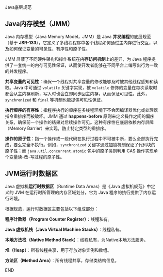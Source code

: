 Java底层规范





## Java内存模型（JMM）

Java 内存模型（Java Memory Model，JMM）是 Java **并发编程**的底层规范（基于 **JSR-133**），它定义了多线程程序中各个线程如何通过主内存进行交互，以及如何保证变量的可见性、有序性和原子性。

JMM 屏蔽了不同硬件架构和操作系统在**内存访问机制**上的差异，为 Java 程序提供了一套统一的内存可见性保证，从而使开发者能够在不同平台上编写出行为一致的并发程序。

**共享变量的可见性**：确保一个线程对共享变量的修改能够及时被其他线程感知和读取。Java 中可通过 `volatile` 关键字实现，被 `volatile` 修饰的变量在每次读取时都会从主内存刷新，写入时也会立即同步回主内存，从而保证可见性。此外，`synchronized` 和 `final` 等机制也能提供可见性保证。

**执行顺序的有序性**：指程序执行的顺序在多线程环境下不会因编译器优化或处理器指令重排序而被破坏。JMM 通过 **happens-before** 原则来定义操作之间的偏序关系，确保前一个操作的结果对后续操作可见。这种有序性在底层依赖内存屏障（Memory Barrier）来实现，防止特定类型的重排序。

**操作的原子性**：指一个操作或一段代码在执行过程中不可被中断，要么全部执行完成，要么完全不执行。例如，`synchronized` 关键字通过加锁机制保证了代码块的原子性；而 `java.util.concurrent.atomic` 包中的原子类则利用 CAS 操作实现单个变量读-改-写过程的原子性。





## JVM运行时数据区

Java 虚拟机**运行时数据区**（Runtime Data Areas）是《Java 虚拟机规范》中定义的 JVM 在运行时所管理的内存区域划分，它为 Java 程序的执行提供了内存运行环境。

根据规范，运行时数据区主要包括以下组成部分：

**程序计数器（Program Counter Register）**：线程私有。

**Java 虚拟机栈（Java Virtual Machine Stacks）**：线程私有。

**本地方法栈（Native Method Stack）**：线程私有，为Native本地方法服务。

**堆（Heap）**：所有线程共享，用于存放对象实例和数组。

**方法区（Method Area）**：所有线程共享，存储类结构信息。







END